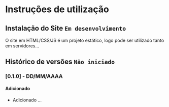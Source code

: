 # Instruções de utilização

## Instalação do Site `Em desenvolvimento`

O site em HTML/CSS/JS é um projeto estático, logo pode ser utilizado tanto em servidores...


## Histórico de versões `Não iniciado`

### [0.1.0] - DD/MM/AAAA
#### Adicionado
- Adicionado ...
